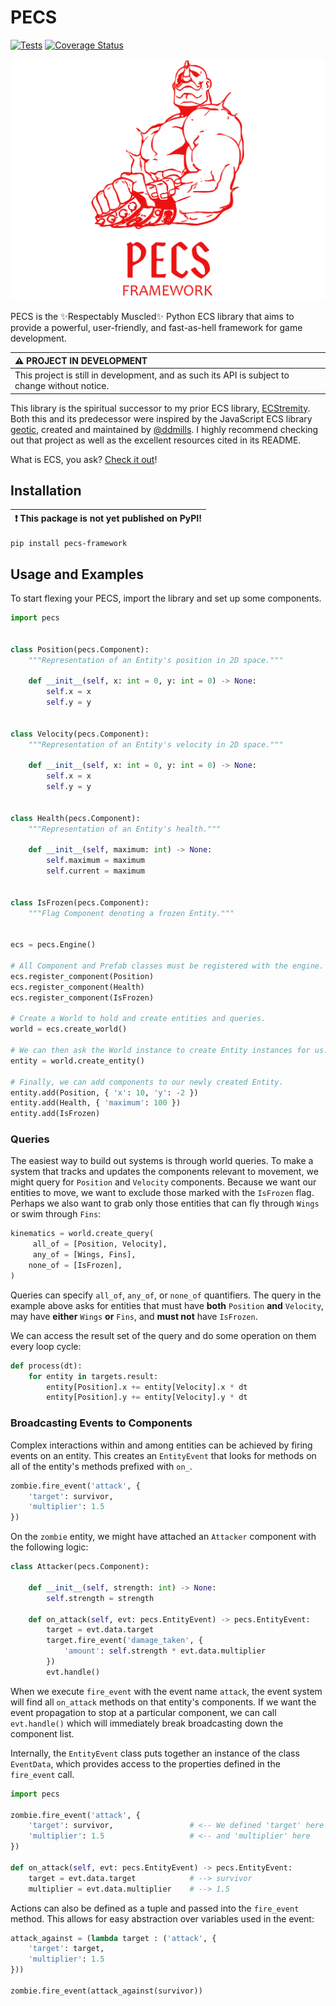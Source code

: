 # PECS
[![Tests](https://github.com/krummja/PECS/actions/workflows/main.yml/badge.svg)](https://github.com/krummja/PECS/actions/workflows/main.yml) [![Coverage Status](https://coveralls.io/repos/github/krummja/PECS/badge.svg?branch=master)](https://coveralls.io/github/krummja/PECS?branch=master)

![Armstrong](/static/lm_pecs_armstrong.png)

PECS is the ✨Respectably Muscled✨ Python ECS library that aims to provide a powerful, user-friendly, and fast-as-hell framework for game development.

| :warning: PROJECT IN DEVELOPMENT                                                               |
|:-----------------------------------------------------------------------------------------------|
| This project is still in development, and as such its API is subject to change without notice. |

This library is the spiritual successor to my prior ECS library, [ECStremity](https://github.com/krummja/ECStremity). Both this and its predecessor were inspired by the JavaScript ECS library [geotic](https://github.com/ddmills/geotic), created and maintained by [@ddmills](https://github.com/ddmills). I highly recommend checking out that project as well as the excellent resources cited in its README.

What is ECS, you ask? [Check it out](https://medium.com/ingeniouslysimple/entities-components-and-systems-89c31464240d)!

## Installation

| :exclamation: This package is not yet published on PyPI! |
|----------------------------------------------------------|

```
pip install pecs-framework
```

## Usage and Examples

To start flexing your PECS, import the library and set up some components.

```python
import pecs


class Position(pecs.Component):
    """Representation of an Entity's position in 2D space."""

    def __init__(self, x: int = 0, y: int = 0) -> None:
        self.x = x
        self.y = y
        
        
class Velocity(pecs.Component):
    """Representation of an Entity's velocity in 2D space."""
    
    def __init__(self, x: int = 0, y: int = 0) -> None:
        self.x = x
        self.y = y
        
        
class Health(pecs.Component):
    """Representation of an Entity's health."""
    
    def __init__(self, maximum: int) -> None:
        self.maximum = maximum
        self.current = maximum  
        
        
class IsFrozen(pecs.Component):
    """Flag Component denoting a frozen Entity."""


ecs = pecs.Engine()

# All Component and Prefab classes must be registered with the engine.
ecs.register_component(Position)
ecs.register_component(Health)
ecs.register_component(IsFrozen)

# Create a World to hold and create entities and queries.
world = ecs.create_world()

# We can then ask the World instance to create Entity instances for us.
entity = world.create_entity()

# Finally, we can add components to our newly created Entity.
entity.add(Position, { 'x': 10, 'y': -2 })
entity.add(Health, { 'maximum': 100 })
entity.add(IsFrozen)
```

### Queries

The easiest way to build out systems is through world queries. To make a system that tracks and updates the components relevant to movement, we might query for `Position` and `Velocity` components. Because we want our entities to move, we want to exclude those marked with the `IsFrozen` flag. Perhaps we also want to grab only those entities that can fly through `Wings` or swim through `Fins`: 

```python
kinematics = world.create_query(
     all_of = [Position, Velocity],
     any_of = [Wings, Fins],
    none_of = [IsFrozen],
)
```

Queries can specify `all_of`, `any_of`, or `none_of` quantifiers. The query in the example above asks for entities that must have **both** `Position` **and** `Velocity`, may have **either** `Wings` **or** `Fins`, and **must not** have `IsFrozen`.

We can access the result set of the query and do some operation on them every loop cycle:

```python
def process(dt):
    for entity in targets.result:
        entity[Position].x += entity[Velocity].x * dt
        entity[Position].y += entity[Velocity].y * dt
```

### Broadcasting Events to Components

Complex interactions within and among entities can be achieved by firing events on an entity. This creates an `EntityEvent` that looks for methods on all of the entity's methods prefixed with `on_`.

```python
zombie.fire_event('attack', {
    'target': survivor,
    'multiplier': 1.5
})
```

On the `zombie` entity, we might have attached an `Attacker` component with the following logic:

```python
class Attacker(pecs.Component):

    def __init__(self, strength: int) -> None:
        self.strength = strength

    def on_attack(self, evt: pecs.EntityEvent) -> pecs.EntityEvent:
        target = evt.data.target
        target.fire_event('damage_taken', {
            'amount': self.strength * evt.data.multiplier
        })
        evt.handle()
```

When we execute `fire_event` with the event name `attack`, the event system will find all `on_attack` methods on that entity's components. If we want the event propagation to stop at a particular component, we can call `evt.handle()` which will immediately break broadcasting down the component list.  

Internally, the `EntityEvent` class puts together an instance of the class `EventData`, which provides access to the properties defined in the `fire_event` call.

```python
import pecs

zombie.fire_event('attack', {
    'target': survivor,                 # <-- We defined 'target' here
    'multiplier': 1.5                   # <-- and 'multiplier' here
})

def on_attack(self, evt: pecs.EntityEvent) -> pecs.EntityEvent:
    target = evt.data.target            # --> survivor
    multiplier = evt.data.multiplier    # --> 1.5
```

Actions can also be defined as a tuple and passed into the `fire_event` method. This allows for easy abstraction over variables used in the event:

```python
attack_against = (lambda target : ('attack', {
    'target': target,
    'multiplier': 1.5
}))

zombie.fire_event(attack_against(survivor))
```
